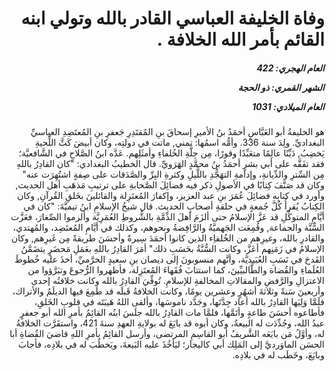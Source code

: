 <h1 dir="rtl">وفاة الخليفة العباسي القادر بالله وتولي ابنه القائم بأمر الله الخلافة .</h1>

<h5 dir="rtl">العام الهجري:  422

الشهر القمري: ذو الحجة

العام الميلادي: 1031</h5>

<p dir="rtl">هو الخليفةُ أبو العَبَّاسِ أحمَدُ بنُ الأميرِ إسحاقَ بنِ المُقتَدِرِ جَعفرِ بنِ المُعتَضِدِ العباسيِّ البغداديِّ. ولِدَ سنة 336. وأمُّه اسمُها: تمني, ماتت في دولتِه، وكان أبيضَ كَثَّ اللِّحيةِ يَخضِبُ, دَيِّنًا عالِمًا متعَبِّدًا وقورًا، مِن جِلَّةِ الخُلفاءِ وأمثَلِهم. عَدَّه ابنُ الصَّلاحِ في الشَّافعيَّة؛ فقد تفَقَّه على أبي بشرٍ أحمَدُ بنُ محمَّدٍ الهَرَويِّ. قال الخطيبُ البغدادي: "كان القادِرُ باللهِ مِن السِّترِ والدِّيانةِ، وإدامةِ التهَجُّدِ باللَّيلِ وكثرةِ البِرِّ والصَّدَقات على صِفةٍ اشتُهِرَت عنه" وكان قد صَنَّفَ كِتابًا في الأصولِ ذكر فيه فضائِلَ الصَّحابةِ على ترتيبِ مَذهَبِ أهل الحديث, وأورد في كتابِه فضائِلَ عُمَرَ بنِ عبد العزيز، وإكفارَ المُعتَزِلة والقائلينَ بخَلقِ القُرآنِ, وكان الكِتابُ يُقرأُ كُلَّ جُمعةٍ في حلقةِ أصحابِ الحديث. قال شيخُ الإسلامِ ابنُ تيميَّةَ: "كان في أيَّامِ المتوكِّلِ قد عَزَّ الإسلامُ حتى ألزَمَ أهلَ الذِّمَّةِ بالشُّروطِ العُمَرِيَّة وألزموا الصِّغارَ، فعَزَّت السُّنَّة والجماعة, وقُمِعَت الجَهميَّةُ والرَّافِضةُ ونحوهم، وكذلك في أيَّامِ المُعتَضِد، والمُهتدي، والقادرِ بالله، وغيرِهم من الخُلفاِء الذين كانوا أحمَدَ سِيرةً وأحسَنَ طريقةً مِن غَيرِهم, وكان الإسلامُ في زَمَنِهم أعَزَّ، وكانت السُّنَّةُ بحَسَبِ ذلك" أمَرَ القادِرُ باللهِ بعَمَلِ مَحضَرٍ يتضَمَّنُ القَدحَ في نَسَبِ العُبَيديَّة، وأنَّهم منسوبونَ إلى ديصان بنِ سعيدٍ الخرَّميِّ، أخذَ عليه خُطوطَ العُلَماءِ والقُضاة والطَّالبيِّينَ، كما استتابَ فُقَهاءَ المُعتَزِلة، فأظهروا الرُّجوعَ وتبَرَّؤوا من الاعتزالِ والرَّفضِ والمقالاتِ المخالفةِ للإسلامِ. تُوفِّيَ القادِرُ بالله وكانت خلافتُه إحدى وأربعينَ سَنةً وثلاثةَ أشهُرٍ وعشرين يومًا، وكانت الخلافةُ قَبلَه قد طَمِعَ فيها الديلَمُ والأتراك، فلَمَّا وَلِيَها القادِرُ بالله أعاد جِدَّتَها، وجَدَّد ناموسَها، وألقى اللهُ هَيبَتَه في قلوبِ الخَلقِ، فأطاعوه أحسَنَ طاعةٍ وأتَمَّها، فلمَّا مات القادِرُ بالله جلَسَ ابنُه القائِمُ بأمرِ الله أبو جعفرٍ عبدُ الله، وجُدِّدَت له البيعةُ، وكان أبوه قد بايَعَ له بولايةِ العهدِ سنةَ 421، واستقَرَّت الخلافةُ له، وأوَّلُ مَن بايَعَه الشَّريفُ أبو القاسِمِ المرتضى، وأرسل القائِمُ بأمرِ اللهِ قاضيَ القُضاةِ أبا الحسَن الماوَرديَّ إلى المَلِك أبي كاليجار؛ ليَأخُذَ عليه البَيعةَ، ويَخطُبَ له في بلادِه، فأجابَ وبايَعَ، وخَطَب له في بلادِه.</p></br>
